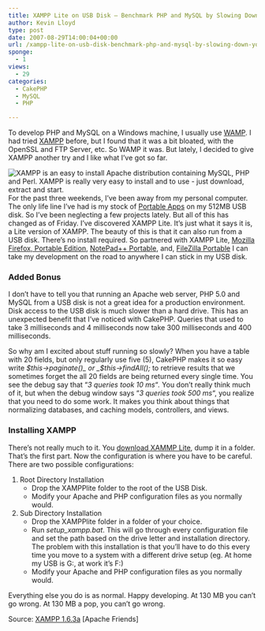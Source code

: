 ```yaml
---
title: XAMPP Lite on USB Disk – Benchmark PHP and MySQL by Slowing Down Your Server
author: Kevin Lloyd
type: post
date: 2007-08-29T14:00:04+00:00
url: /xampp-lite-on-usb-disk-benchmark-php-and-mysql-by-slowing-down-your-server/
sponge:
  - 1
views:
  - 29
categories:
  - CakePHP
  - MySQL
  - PHP

---
```

To develop PHP and MySQL on a Windows machine, I usually use [WAMP][1]. I had tried [XAMPP][2] before, but I found that it was a bit bloated, with the OpenSSL and FTP Server, etc. So WAMP it was. But lately, I decided to give XAMPP another try and I like what I&#8217;ve got so far.

[<img src="/wp-content/uploads/xampp-lite.gif" title="XAMPP is an easy to install Apache distribution containing MySQL, PHP and Perl. XAMPP is really very easy to install and to use - just download, extract and start." alt="XAMPP is an easy to install Apache distribution containing MySQL, PHP and Perl. XAMPP is really very easy to install and to use - just download, extract and start." align="left" border="0" />][3]For the past three weekends, I&#8217;ve been away from my personal computer. The only life line I&#8217;ve had is my stock of [Portable Apps][4] on my 512MB USB disk. So I&#8217;ve been neglecting a few projects lately. But all of this has changed as of Friday. I&#8217;ve discovered XAMPP Lite. It&#8217;s just what it says it is, a Lite version of XAMPP. The beauty of this is that it can also run from a USB disk. There&#8217;s no install required. So partnered with XAMPP Lite, [Mozilla Firefox, Portable Edition][5], [NotePad++ Portable][6], and, [FileZilla Portable][7] I can take my development on the road to anywhere I can stick in my USB disk.

### Added Bonus

I don&#8217;t have to tell you that running an Apache web server, PHP 5.0 and MySQL from a USB disk is not a great idea for a production environment. Disk access to the USB disk is much slower than a hard drive. This has an unexpected benefit that I&#8217;ve noticed with CakePHP. Queries that used to take 3 milliseconds and 4 milliseconds now take 300 milliseconds and 400 milliseconds.

So why am I excited about stuff running so slowly? When you have a table with 20 fields, but only regularly use five (5), CakePHP makes it so easy write _$this->paginate()_ or _$this->findAll();_ to retrieve results that we sometimes forget the all 20 fields are being returned every single time. You see the debug say that &#8220;_3 queries took 10 ms_&#8220;_._ You don&#8217;t really think much of it, but when the debug window says &#8220;_3 queries took 500 ms_&#8220;, you realize that you need to do some work. It makes you think about things that normalizing databases, and caching models, controllers, and views.

### Installing XAMPP

There&#8217;s not really much to it. You [download XAMMP Lite][8], dump it in a folder. That&#8217;s the first part. Now the configuration is where you have to be careful. There are two possible configurations:

  1. Root Directory Installation
      * Drop the XAMPPlite folder to the root of the USB Disk.
      * Modify your Apache and PHP configuration files as you normally would.
  2. Sub Directory Installation
      * Drop the XAMPPlite folder in a folder of your choice.
      * Run _setup_xampp.bat_. This will go through every configuration file and set the path based on the drive letter and installation directory. The problem with this installation is that you&#8217;ll have to do this every time you move to a system with a different drive setup (eg. At home my USB is G:, at work it&#8217;s F:)
      * Modify your Apache and PHP configuration files as you normally would.

Everything else you do is as normal. Happy developing. At 130 MB you can&#8217;t go wrong. At 130 MB a pop, you can&#8217;t go wrong.

Source: [XAMPP 1.6.3a][9] [Apache Friends]

 [1]: http://www.wampserver.com/en/
 [2]: http://www.apachefriends.org/en/xampp.html
 [3]: http://www.apachefriends.org/en/xampp.html "XAMPP Lite"
 [4]: http://portableapps.com/apps
 [5]: http://portableapps.com/apps/internet/firefox_portable
 [6]: http://portableapps.com/apps/development/notepadpp_portable
 [7]: http://portableapps.com/apps/internet/filezilla_portable
 [8]: http://www.apachefriends.org/en/xampp-windows.html#646
 [9]: http://www.apachefriends.org/en/xampp-windows.html646
